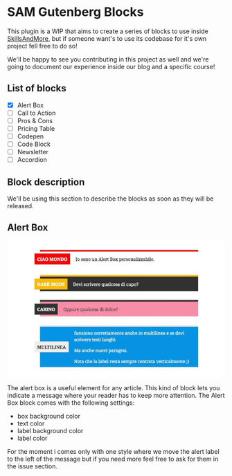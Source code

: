 # SAM Gutenberg Blocks

This plugin is a WIP that aims to create a series of blocks to use inside [SkillsAndMore](https://skillsandmore.org), but if someone want's to use its codebase for it's own project fell free to do so!

We'll be happy to see you contributing in this project as well and we're going to document our experience inside our blog and a specific course!

## List of blocks
- [x] Alert Box
- [ ] Call to Action
- [ ] Pros & Cons
- [ ] Pricing Table
- [ ] Codepen
- [ ] Code Block
- [ ] Newsletter
- [ ] Accordion

## Block description

We'll be using this section to describe the blocks as soon as they will be released.

## Alert Box

![Alert Box](images/repository/alert-box-block.jpg)

The alert box is a useful element for any article. This kind of block lets you indicate a message where your reader has to keep more attention. The Alert Box block comes with the following settings:
* box background color
* text color
* label background color
* label color

For the moment i comes only with one style where we move the alert label to the left of the message but if you need more feel free to ask for them in the issue section.
